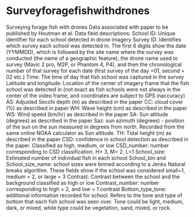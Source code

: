 # Surveyforagefishwithdrones
Surveying forage fish with drones
Data associated with paper to be published by Houtman et al. 
Data field descriptions:
School ID: Unique identifier for each school detected in drone imagery
Survey ID: Identifies which survey each school was detected in. The first 6 digits show the date (YYMMDD), which is followed by the site name where the survey was conducted (the name of a geographic feature), the drone name used to survey (Mavic 2 pro, M2P, or Phantom 4, P4), and then the chronological number of that survey for each date (first survey of the day =01, second = 02 etc.)
Time: The time of day that fish school was captured in the survey
Latitude and longitude: Location of the center of imagery frame that the fish school was detected in (not exact as fish schools were not always in the center of the video frame, and coordinates are subject to GPS inaccuracy)
AS: Adjusted Secchi depth (m) as described in the paper
CC: cloud cover (%) as described in paper
WH: Wave height (cm) as described in the paper
WS: Wind speed (km/hr) as described in the paper
SA: Sun altitude (degrees) as described in the paper
Saz: sun azimuth (degrees) - position of the sun on the sun measured in degrees from north. Recorded from the same online NOAA calculator as Sun altitude. 
TH: Tidal height (m) as described in the paper
CSD: confidence in school detection as described in the paper. Classified as high, medium, or low
CSD_number: number corresponding to CSD classification. H= 3, M= 2, L=1
School_size: Estimated number of individual fish in each school
School_bin and School_size_name: school sizes were binned according to a Jenks Natural breaks algorithm. These fields show if the school was considered small=1, medium = 2, or large = 3
Contrast: Contrast between the school and the background classified as high or low
Contrast_number: number corresponding to high = 2, and low = 1 contrast 
Bottom_type_tone: additional information recorded for school. Refers to the tone and type of bottom that each fish school was seen over. Tone could be light, medium, dark, or mixed, while type could be vegetation, sand, mixed, or rock.

